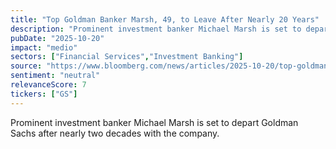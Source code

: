 ```yaml
---
title: "Top Goldman Banker Marsh, 49, to Leave After Nearly 20 Years"
description: "Prominent investment banker Michael Marsh is set to depart Goldman Sachs after nearly two decades with the company."
pubDate: "2025-10-20"
impact: "medio"
sectors: ["Financial Services","Investment Banking"]
source: "https://www.bloomberg.com/news/articles/2025-10-20/top-goldman-banker-michael-marsh-to-retire-after-nearly-20-years"
sentiment: "neutral"
relevanceScore: 7
tickers: ["GS"]
---
```


Prominent investment banker Michael Marsh is set to depart Goldman Sachs after nearly two decades with the company.
